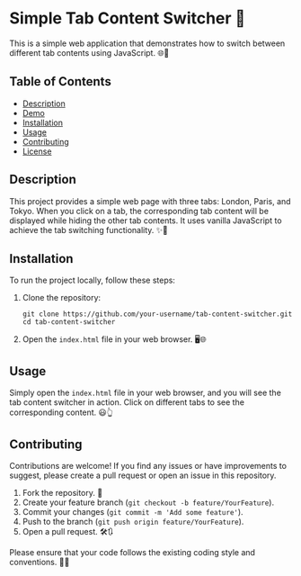 
# Simple Tab Content Switcher 🔖

This is a simple web application that demonstrates how to switch between different tab contents using JavaScript. 🌐📑

## Table of Contents
- [Description](#description)
- [Demo](#demo)
- [Installation](#installation)
- [Usage](#usage)
- [Contributing](#contributing)
- [License](#license)

## Description

This project provides a simple web page with three tabs: London, Paris, and Tokyo. When you click on a tab, the corresponding tab content will be displayed while hiding the other tab contents. It uses vanilla JavaScript to achieve the tab switching functionality. ✨🚀


## Installation

To run the project locally, follow these steps:

1. Clone the repository:
   ```
   git clone https://github.com/your-username/tab-content-switcher.git
   cd tab-content-switcher
   ```

2. Open the `index.html` file in your web browser. 🖥️🌐

## Usage

Simply open the `index.html` file in your web browser, and you will see the tab content switcher in action. Click on different tabs to see the corresponding content. 😃👆

## Contributing

Contributions are welcome! If you find any issues or have improvements to suggest, please create a pull request or open an issue in this repository.

1. Fork the repository. 🍴
2. Create your feature branch (`git checkout -b feature/YourFeature`).
3. Commit your changes (`git commit -m 'Add some feature'`).
4. Push to the branch (`git push origin feature/YourFeature`).
5. Open a pull request. 🛠️🔃

Please ensure that your code follows the existing coding style and conventions. 🧰📏


